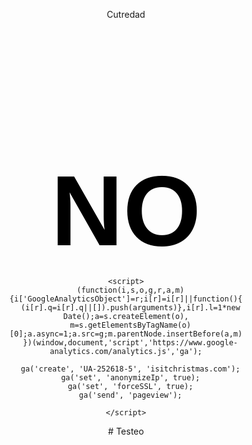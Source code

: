 Cutredad


<html lang="en">
<head>
  <link rel="authors" href="/humans.txt" />

  <meta charset="utf-8" />
  <title>Is it Christmas?</title>

  <link rel="shortcut icon" href="/icons/large.png" />

  <link rel="alternate" title="Is It Christmas?" href="/rss.xml" type="application/rss+xml" />
  <link rel="alternate" title="Is It Christmas? (Christmas only)" href="/rss.xml?only=yes" type="application/rss+xml" />

  <meta name="twitter:site" content="@konklone">
  <meta name="twitter:creator" content="@konklone">
  <meta property="og:site_name" content="Is It Christmas?" />
  <meta property="og:type" content="website" />
  <meta property="og:url" content="https://isitchristmas.com" />

  <meta property="og:title" content="Is It Christmas?" />

  <meta name="twitter:card" content="summary">
  <meta property="og:image" content="https://isitchristmas.com/icons/large-wide.png" />

  <style type="text/css">
    html, body {height: 100%;}
    body {text-align: center;}

    a#answer {
      display: inline-block;
      margin-top: 200px;
      font-weight: bold;
      font-size: 120pt;
      font-family: Arial, sans-serif;
      text-decoration: none;
      color: black;
    }

    .flag {
      position: absolute;
      cursor: none;

      border: 1px solid #d6d6d6;

      -webkit-border-radius: 2px;
           -o-border-radius: 2px;
              border-radius: 2px;
    }
    .flag.ghost {opacity: 0.4;}
    .flag.me {pointer-events: none;}

    .click {
      position: absolute;
      border: 1px solid #000;

      -webkit-border-radius: 3px;
              border-radius: 3px;

      -webkit-transition: 0.5s ease-out;
         -moz-transition: 0.5s ease-out;
           -o-transition: 0.5s ease-out;
              transition: 0.5s ease-out;
    }

    #legend {
      position: fixed;
      top: 0; right: 0;
      width: 200px;
      padding-right: 15px; padding-top: 5px;
      text-align: right;
      font-size: 10pt;
    }

    /* remove display: none, and turn on setTimers(), to restore */
    #links {
      position: fixed;
      top: 0; left: 0;
      width: 300px;
      padding-left: 15px; padding-top: 5px;
      text-align: left;
      font-size: 10pt;
      z-index: 9999;

      opacity: 0;

      display: none;

      -webkit-transition: 0.5s ease-out;
         -moz-transition: 0.5s ease-out;
           -o-transition: 0.5s ease-out;
              transition: 0.5s ease-out;
    }

    #links a {
      color: #333;
      display: inline-block;
      margin-right: 10px;
    } #links a#console {display: none;}
    /* 4 9's, needs to be clickable */
  </style>

  <script type="text/javascript" src="/js/christmas.js"></script>

  <!-- IE11 JS targeting, from http://stackoverflow.com/a/17447695 -->
  <script type="text/javascript">
    window._ie11 = !!navigator.userAgent.match(/Trident\/7.0; rv 11/);
    window._edge = !!navigator.userAgent.match(/Edge/);
    window._ie = window._ie11 || window._edge;
    window._firefox = !!navigator.userAgent.match(/Firefox/);
  </script>
</head>

<body>
  <!--
    Initial 'title' and noscript values are server-side fallbacks,
    calculated with UTC, for clients who do not have JS enabled.
  -->
  <a id="answer"
    href="https://ifttt.com/isitchristmas"
    target="_blank"
    title="IFTTT">
    <noscript>NO</noscript>
  </a>

  <!-- fade in after a couple seconds -->
  <div id="links">
    <a href="https://twitter.com/konklone" target="_blank">by @konklone</a>
    <a href="https://ifttt.com/isitchristmas" target="_blank">on IFTTT</a>
    <!-- filled in dynamically by JavaScript -->
    <a id="console" href="#" target="_blank">console</a>
  </div>

  <div id="legend"></div>

  <!-- replace fallback data with locally calculated values -->
  <script type="text/javascript">
    var country = "ES";
    if (!(Christmas.countries[country] && Christmas.countries[country].width))
      country = "EO";

    var me = {
      country: country
    };

    var checkedAt; // store last check, to manage race conditions
    function updateChristmas(isIt) {
      me.christmas = isIt;

      var answer;
      if (isIt)
        answer = Christmas.yes(country);
      else
        answer = Christmas.no(country);

      var elem = document.getElementById('answer');
      elem.innerHTML = answer;
      elem.setAttribute("title", answer);

      checkedAt = Date.now();
    }

    updateChristmas(Christmas.isIt());
  </script>


  
    <script>
      (function(i,s,o,g,r,a,m){i['GoogleAnalyticsObject']=r;i[r]=i[r]||function(){
      (i[r].q=i[r].q||[]).push(arguments)},i[r].l=1*new Date();a=s.createElement(o),
      m=s.getElementsByTagName(o)[0];a.async=1;a.src=g;m.parentNode.insertBefore(a,m)
      })(window,document,'script','https://www.google-analytics.com/analytics.js','ga');

      ga('create', 'UA-252618-5', 'isitchristmas.com');
      ga('set', 'anonymizeIp', true);
      ga('set', 'forceSSL', true);
      ga('send', 'pageview');

    </script>
  


  <!-- optional: interaction -->
  <script src="/js/browser.js"></script>
  <script src="/js/css.js"></script>
  <script src="/js/sockjs.min.js"></script>
  <script src="/js/emoji.js"></script>
  <script src="/js/api.js"></script>
  <script type="text/javascript">

    var socket;
    var others = {};

    var user = {
      log: {
        join: false, // join/leave messages
        info: false,   // default
        debug: false, // you know

        life: true,  // life and death events
        chat: true,  // chat messages
        system: true // messages from the system for the public
      },

      retry: {
        id: null, // the timeout id
        initial: 500, // milliseconds
        multiplier: 2, // multiply after every retry
        current: 500 // will change
      },

      // values will be overwritten on hello in production
      live: {
        mouse_rate: 20,
        heartbeat_interval: 3000,
        death_interval: 6000,
        chat: "true",

        ghost_duration: 2000,
        ghost_max: 10
      }
    };

    me.flag = null;
    me.ghosts = 0;
    me.angle = 0;
    me.alreadyArrived = false;
    me.notify = false;

    if (window.localStorage) {
      me.savedName = window.localStorage.getItem("me.name");
      me.notify = (window.localStorage.getItem("me.notify") == "true");
      if (canNotify && me.notify && !(Notification.permission == "granted"))
        notifications.permission();
    }

    // sockjs server endpoint
    
      
      var url = "/christmas";
    

    // whether activity is visible to the user
    var visible = true;

    // whether we need to force chat to stay plain-text (no styles).
    // right now, the only situation that's relevant is IE.
    var plainConsole = false || !!window._ie;

    var backgroundImages = !(plainConsole || window._firefox);

    // force it to use a particular transport
    var transport = "";

    // we only need websockets these days (huzzah!)
    var default_transports = ["websocket"];

    // html5 notifications (opt-in)
    var canNotify = "Notification" in window;

    // tiny events/commands system
    var events = {};
    var commands = {};
    function on(event, func) {events[event] = func;}
    function command(cmd, func) {commands[cmd] = func;}
    function noop() {};

    // managing heartbeats
    var heartbeat, death;
    var suicide = false; // why would you do this

    // country legend and fade timer
    var legend = document.getElementById("legend"),
        legendTimeout;

    // timers for xmas-in and xmas-out
    var christmasTimer,
        christmasEndTimer;

    // display a custom console link per-browser
    var consoles = {
      firefox: "https://developer.mozilla.org/en-US/docs/Tools/Web_Console#Opening_the_Web_Console",
      chrome: "https://developer.chrome.com/devtools/docs/console#basic-operation",
      explorer: "https://go.microsoft.com/fwlink/p/?LinkID=309077"
    }

    var clickMap = {0: "left", 1: "middle", 2: "right"};
    var clickbacks = {};


/**** basic connection and event management ***/

    function connect(host) {
      socket = new SockJS(host, null, {
        protocols_whitelist: transport ? [transport] : default_transports
      });

      socket.onopen = function() {
        log.info("= Connected via " + socket.protocol);

        me.transport = socket.protocol;

        // reset retry timer, we're in
        user.retry.current = user.retry.initial;
      };

      socket.onclose = onDeath;

      socket.onmessage = function(message) {
        var data = JSON.parse(message.data);
        (events[data._event] || noop)(data);
      };
    }

    var rawSend = function(message) {socket.send(message)};
    var limiters = {
      chat: ratelimit(rawSend, 500),
      motion: ratelimitLive(rawSend, 'mouse_rate'),
      scroll: ratelimit(rawSend, 50),
      click: ratelimit(rawSend, 50)
      // covers click, scroll, anything else
      // fallback: ratelimit(rawSend, 20)
    };

    function emit(event, data) {
      if (!me.id || !me.transport) {
        log.info("= Weird state! Trying to emit events when I have no ID. :|")
        return;
      }

      data = data || {};
      data._event = event;
      var message = JSON.stringify(data);
      (limiters[event] || rawSend)(message);
    }



/*** user join/leave management ***/

    on('hello', function(data) {
      log.info("= Assigned ID: " + data.user.id + " [on: " + data.server + "]");

      // used only directly by other clients when packets are blindly rebroadcast.
      // me.id will never be depended on by the server.
      me.id = data.user.id;

      // convenience only for console poking, can safely delete
      me.server = data.server;

      // for display only, never sent, is overwritten on server-validated rename
      me.name = data.user.name;

      // server-overridden client options
      for (var key in data.live)
        user.live[key] = data.live[key];

      me.browser = BrowserDetect.browser;
      me.os = BrowserDetect.OS;
      me.version = BrowserDetect.version;

      // welcome user, unless it's a reconnect
      if (!me.alreadyArrived)
        welcomeUser();

      // if we have a saved name, re-validate that name with the server
      if (me.savedName)
        rename(me.savedName);
      else {
        myName();
        log.system(" ");
      }


      // all users announce their info to the server and start a heartbeat
      emit('arrive', myHeart());

      // update me to indicate I've sent 'arrive' once
      // server will know that future connects are reconnects
      me.alreadyArrived = true;

      setHeartbeat();
      setCursor(me.country);

      document.onmousemove = mouseMove;
      document.onmousedown = mouseClick;
      document.onmousewheel = mouseWheel;
      document.onkeydown = keyDown;
      document.addEventListener("DOMMouseScroll", mouseWheel, false);
      document.oncontextmenu = function() {return false};
    });

    // core user details
    var myHeart = function() {
      return {
        id: me.id, // used (and validated) in rebroadcasting only
        angle: me.angle, // useful on reconnecting
        alreadyArrived: me.alreadyArrived, // new or reconnect?
        country: me.country, // this is used only on arrival
        transport: me.transport,
        browser: me.browser,
        version: me.version,
        os: me.os
      };
    };

    var onDeath = function() {
      log.life("= Disconnected! :(");

      clearTimeout(heartbeat);
      clearTimeout(death);

      for (var id in others)
        removeOther(id);

      document.onmousemove = null;
      document.onmousedown = null;
      document.onmousewheel = null;
      document.oncontextmenu = null;
      document.onkeydown = null;

      me.id = null;
      me.transport = null;
      me.time = null;
      if (me.flag && me.flag.parentElement)
        me.flag.parentElement.removeChild(me.flag);

      setRetry();
    };

    var setRetry = function() {
      log.life("= Retrying in " + user.retry.current + "ms...");
      user.retry.id = setTimeout(function() {
        connect(url);
      }, user.retry.current);

      user.retry.current = user.retry.current * user.retry.multiplier;
    }

    var setHeartbeat = function() {
      clearTimeout(heartbeat);
      heartbeat = setTimeout(function() {
        log.debug("heartbeat: beating");
        emit("heartbeat", myHeart());
      }, parseInt(user.live.heartbeat_interval));

      death = setTimeout(function() {
        log.life("= Died from lack of heartbeat :(")
        socket.close();
      }, parseInt(user.live.death_interval));
    };

    on("heartbeat", function(data) {
      if (suicide) return; // let death take me

      clearTimeout(death); // death averted
      log.debug("heartbeat: returned, death averted");

      setHeartbeat();
    });

    on('arrive', function(other) {
      registerOther(other);

      // let a new arrival know you are already here
      emit("here", {to: other.id});
    });

    on('here', function(other) {
      registerOther(other);
    });

    on('leave', function(data) {
      removeOther(data.id);
    });

    on('ping', function(data) {
      log.debug("Ping.");
      if (me.flag) {
        var x = parseInt(me.flag.style.left);
        var y = parseInt(me.flag.style.top);
        if (!isNaN(x) && !isNaN(y))
          emit("pong", {x: x, y: y, angle: me.angle});
      }
    })

    var registerOther = function(other) {
      if (others[other.id]) return;

      others[other.id] = {
        country: other.country,
        ghosts: 0,
        angle: (other.angle || 0)
      };

      var flag = "%c[" + other.country + "]";
      log.join(flag + "%c [" + other.id.slice(8) + "] Joined from " + other.country + " (" + Christmas.countries[other.country].name + ")", styles.flag(other.country), styles.join);
    };

    // the creation of an element per-user is only sparked by that user's mouse motion.
    // so read-only (non-WS) clients will connect and be known, but not cause
    // elements to be generated.
    var showOther = function(other) {
      // make up for shortened key name
      other.country = other.country || other.c;

      // in case this comes before the 'arrive' event does
      registerOther(other);

      others[other.id].flag = flagFor(other.country, "other");

      if (others[other.id].angle)
        setRotate(others[other.id].flag, others[other.id].angle);

      if (visible)
        document.body.appendChild(others[other.id].flag);
    };

    var removeOther = function(id) {
      if (!others[id]) return;
      var country = others[id].country;

      var elem = others[id].flag;
      if (elem && elem.parentElement)
        elem.parentElement.removeChild(elem);

      delete others[id];
      var flag = "%c[" + country + "]";
      log.join(flag + "%c [" + id.slice(8) + "] Departed from " + country + " (" + Christmas.countries[country].name + ")", styles.flag(country), styles.join);
    };


/**** FLAG MECHANICS ***/

    var setCursor = function(country) {
      me.flag = flagFor(country, "me");
      me.flag._new = true; // used to lazy-add element only if moved
      me.flag.style.zIndex = 999; // 3 9's, on top of the world
      setRotate(me.flag, me.angle); // preserve angle on reconnect
    };

    var setRotate = function(elem, angle) {
      if (!elem) return;
      elem.style.transform = elem.style.webkitTransform = elem.style.msTransform = "rotate(" + angle + "deg)";
    };

    var flagFor = function(country, klass) {
      var div = document.createElement('div');
      div.className = "flag " + klass;

      var flag = document.createElement('img');
      flag.src = "/countries/" + country + ".png";

      // create a legend in the top-right when you mouse over other people's flags
      if (klass == "other") {
        div.onmouseover = function() {
          clearTimeout(legendTimeout);
          legend.innerHTML = Christmas.countries[country].names.join("<br/>");
          legend.style.opacity = 1;
          legendTimeout = setTimeout(function() {
            legend.style.opacity = 0;
          }, 20000)
        };
      }

      div.appendChild(flag);

      // without this, div adds height padding, weird
      div.style.height = "20px";

      div.style.marginTop = "-10px"; // half of constant height 20
      div.style.marginLeft = "-" + (flagWidth(country) / 2) + "px";

      return div;
    };

    // there is sadly no international standard on flag aspect ratio
    var flagWidth = function(country) {
      return ((Christmas.countries[country] && Christmas.countries[country].width) || 40);
    }


    var mouseMove = function(event) {
      event = event || window.event;

      // only show it on first movement
      if (me.flag._new && visible && event.clientX && event.clientY) {
        document.body.appendChild(me.flag);
        document.body.style.cursor = "none";
        document.getElementById("answer").style.cursor = "none";
        me.flag._new = false;
      }

      moveFlag(me.flag,
        event.clientX + window.pageXOffset,
        event.clientY + window.pageYOffset
      );

      // is quick-rebroadcast, no server processing
      emit('motion', {
        x: event.clientX + window.pageXOffset,
        y: event.clientY + window.pageYOffset,
        id: me.id,
        c: me.country // TODO: have server re-look-up country
      });
    };

    on('motion', function(other) {
      // toss junk motion
      if (!(other.x && other.y)) return;

      if (!others[other.id] || !others[other.id].flag)
        showOther(other);

      moveFlag(others[other.id].flag, other.x, other.y);
    });

    var moveFlag = function(flag, x, y) {
      // check x and y to prevent motion on 0,0
      if (x && y) {
        flag.style.left = "" + x + "px";
        flag.style.top = "" + y + "px";
      }
    };

    var mouseWheel = function(event) {
      event = event || window.event;

      // how many clicks, and in which direction
      var direction;
      if (event.wheelDelta)
        direction = (event.wheelDelta > 0) ? 1 : -1;
      else if (event.detail && (event.detail != 0))
        direction = (event.detail > 0) ? -1 : 1;

      var increment = 15;

      if (direction > 0)
        me.angle += increment;
      else
        me.angle -= increment;

      setRotate(me.flag, me.angle);
      emit('scroll', {id: me.id, angle: me.angle});

      if (event.preventDefault) event.preventDefault();
      return false;
    }

    on('scroll', function(other) {
      if (!others[other.id]) return;

      others[other.id].angle = other.angle;
      setRotate(others[other.id].flag, other.angle);
    });

    // Let users use left and right arrow keys to rotate the flag.
    // Especially helpful to users with no scroll wheel! (Who has
    // those things now anyway?)
    //
    // Thanks to Brittany Rose for the idea!
    var keyDown = function(event) {
        event = event || window.event;

        var direction;

        if (event.keyCode == '37') // left
          direction = -1;
        else if (event.keyCode == '39') // right
          direction = 1;
        else
          return true;

        log.debug("key press: " + event.keyCode);

        var increment = 15;

        if (direction > 0)
          me.angle += increment;
        else
          me.angle -= increment;

        setRotate(me.flag, me.angle);
        emit('scroll', {id: me.id, angle: me.angle});

        if (event.preventDefault) event.preventDefault();
        return false;
    }

    var mouseClick = function(event) {
      event = event || window.event;

      var button = clickMap[event.button];

      var x = event.clientX + window.pageXOffset;
      var y = event.clientY + window.pageYOffset;

      clickbacks[button](me, x, y);

      // is quick-rebroadcast, no server processing
      emit('click', {x: x, y: y, id: me.id, button: button});
    };

    on('click', function(other) {
      clickbacks[other.button](others[other.id], other.x, other.y);
    });

    clickbacks.left = function(person, x, y) {
      if (!visible) return;
      if (!person) return;

      var elem = document.createElement("div");

      var width = flagWidth(person.country)
      var height = 20; // constant flag height
      var xOff = Math.floor(width / 2);
      var yOff = Math.floor(height / 2);

      if (canNotify && me.notify && !(Notification.permission == "granted"))
        notifications.permission();

      elem.className = "click";
      elem.style.width = "" + width + "px";
      elem.style.height = "" + height + "px";
      elem.style.left = "" + (x - xOff) + "px";
      elem.style.top = "" + (y - yOff) + "px";

      setRotate(elem, person.angle);

      document.body.appendChild(elem);
      setTimeout(function() {
        elem.style.width = "" + (width*2) + "px";
        elem.style.height = "" + (height*2) + "px";
        elem.style.borderColor = "#fff";
        elem.style.left = "" + (x - width) + "px";
        elem.style.top = "" + (y - height) + "px";
        setTimeout(function() {
          elem.parentElement.removeChild(elem);
        }, 500);
      }, 10);
    };

    // create a translucent ghost flag
    clickbacks.right = function(person, x, y) {
      if (!visible) return;
      if (!person) return;

      // enforce ghost cap
      if (person.ghosts >= user.live.ghost_max)
        return;

      var ghost = flagFor(person.country, "ghost");
      setRotate(ghost, person.angle);
      document.body.appendChild(ghost);
      moveFlag(ghost, x, y);
      person.ghosts += 1;

      // exists for 1s, fades for 1s
      setTimeout(function() {
        ghost.parentElement.removeChild(ghost);
        if (person) person.ghosts -= 1;
      }, user.live.ghost_duration);
    };

    clickbacks.middle = function(person, x, y) {
      person.angle = 0;
      setRotate(person.flag, 0);
    };


/**** Chat mechanics ****/

    // welcome user once, then after every 10 chat messages received.
    // turn off when the user first uses say().
    var said = false;
    var chatsSince = 0;

    var myName = function() {
      var hello = "%cYour name is ";
      hello += "%c" + me.name;
      hello += "%c. Hello, ";
      hello += "%c" + me.name;
      hello += "%c.";
      log.system(hello, styles.system, styles.chat_my_name, styles.system, styles.chat_my_name, styles.system);

      var hasName = false;
      if (window.localStorage) {
        var name = window.localStorage.getItem("me.name", me.name);
        if (name) hasName = true;
      }

      if (!hasName)
        spam();
    }

    var spam = function() {
      var msg = "%cPlease%c don't spam and ruin the chat! :) %c  %c %c  %c %c  ";
      log.system(msg, styles.please, styles.spam, styles.emoji("smiley"), styles.spam, styles.emoji("heart"), styles.spam, styles.emoji("christmas_tree"));
    }

    // I'll have to figure out a better syntax for
    var welcomeUser = function() {
      if (user.live.chat != "true") return;

      log.system("%cCommands:", styles.help);
      log.system(" ");
      var help1a = "%csay%c - Say a message to other people."
      var help1 = "%csay(\"message\")";
      help1 += "%c - Say a %cmessage %cto other people. (Include the quotes and parentheses!)";
      var help2a = "%crename%c - Change to a new name.";
      var help2 = "%crename(\"Name\")";
      help2 += "%c - Change to a new %cName%c. (Include the quotes and parentheses!)";
      var helpX = "%cnotifications%c - Enable desktop notifications for when you are mentioned"
      var help3 = "%chelp%c - See this message again.";
      var help4 = "%cadvanced%c - See menu of advanced options.";
      var help5 = "%crecent%c - See recent chat history.";

      log.system(help1a, styles.help_bold, styles.help);
      log.system(help2a, styles.help_bold, styles.help);
      log.system(help1, styles.help_bold, styles.help, styles.help_bold, styles.help);
      log.system(help2, styles.help_bold, styles.help, styles.help_bold, styles.help);
      log.system(helpX, styles.help_bold, styles.help);
      log.system(help3, styles.help_bold, styles.help);
      log.system(help4, styles.help_bold, styles.help);
      log.system(help5, styles.help_bold, styles.help);
      log.system(" ");

      return " "; // when used via 'help'
    };

    var showAdvanced = function() {
      if (user.live.chat != "true") return;

      var advanced1 = "%ctraffic%c - Turn on/off messages whenever people enter/leave your room. (Currently ";
      advanced1 += "%c" + (user.log.join ? "on" : "off") + "%c.)";
      // var advanced2 = "%cemoji%c - How to use emoji in chat.";
      var advanced3 = "%croom%c - Stats about the room you're in."
      var advanced4 = "%cwtf%c - How is this happening"
      var keys = "%cYou can use arrow keys to rotate the flag."
      var api = "%cWant to make a bot? Check out the JavaScript API: https://github.com/isitchristmas/web/wiki"

      var credit = "%cMade by https://twitter.com/konklone, full credits at https://isitchristmas.com/humans.txt";

      log.system("%cAdvanced commands:", styles.help);
      log.system(" ");
      log.system(advanced1, styles.help_bold, styles.help, styles.help_bold, styles.help);
      // log.system(advanced2, styles.help_bold, styles.help);
      log.system(advanced3, styles.help_bold, styles.help);
      log.system(advanced4, styles.help_bold, styles.help);
      log.system(" ");
      log.system(keys, styles.help);
      log.system(api, styles.help);
      log.system(" ");
      log.system(credit, styles.system);
      spam();

      return " ";
    };

    var showEmoji = function() {
      log.system("%cYou can put :'s around some words to create emoji.", styles.system)
      log.system(" ");
      log.system("%cFor example, %csay(%c\"I am :worried: you will :facepunch: me\"%c)", styles.system, styles.info, styles.info_bold, styles.info);
      log.system("%cwill say: %cI am %c  %c you will %c  %c me", styles.system, styles.info_bold, styles.emoji("worried"), styles.info_bold, styles.emoji("facepunch"), styles.info_bold);
      log.system(" ");
      log.system("%cfull emoji reference (and my data source): http://www.emoji-cheat-sheet.com", styles.system)
      return " ";
    };

    var showRoom = function() {
      // re-key others by country
      var countries = {};
      for (var id in others) {
        var country = others[id].country;
        if (!countries[country]) countries[country] = [];
        countries[country].push(id);
      }

      // sort by size
      var stats = Object.keys(countries);
      stats.sort(function(a, b) {
        return countries[a].length < countries[b].length
      });

      log.system("%cYou're in a randomly chosen 'room' with the other flags. Stats about your room:", styles.system)
      log.system(" ");

      stats.forEach(function(country) {
        var name = Christmas.countries[country].name;
        var num = countries[country].length;
        var people = num == 1 ? "person" : "people";
        log.system("%c[" + country + "]%c[" + name + "] " + num + " " + people, styles.debug, styles.info);
      });

      log.system(" ");
      log.system("%c(Not all connected people are visible.)", styles.system)
      log.system("%c(Chat is universal and goes through every room.)", styles.system);

      return " ";
    };

    var showWtf = function() {
      log.system(" ");

      log.system("%cWhat basically is happening: https://konklone.com/post/isitchristmas-dot-com-2013-more-and-better", styles.system);
      log.system("%cWhat precisely is happening: https://github.com/isitchristmas", styles.system);
      log.system("%cHow this console works: https://konklone.com/post/how-to-hack-the-developer-console-to-be-needlessly-interactive", styles.system);
      log.system("%cData from Christmases past: https://github.com/isitchristmas/data", styles.system);
      log.system(" ");
      log.system("%cSend any fun screenshots/screencasts to %ceric@konklone.com%c.", styles.system, styles.system_bold, styles.system);

      return " ";
    }

    var say = function(message) {
      if (!message) return;
      if (user.live.chat != "true") return;
      message = message.toString();

      said = true;
      emit('chat', {message: message});
      return blank();
    };
    // run without parens to use a popup dialog
    say.toString = function() {
      say(prompt("What do you want to say?"));
      return " ";
    };
    // convenience - handle all caps typos, and s
    var s = S = Say = sAy = saY = SAy = SaY = sAY = SAY = say;

    var rename = function(name) {
      if (!name) return;
      emit('rename', {name: name})
      return blank();
    };

    var notifications = function(to) {
      if (!canNotify) {
        log.system("Unfortunately, your browser doesn't support HTML5 notifications.");
        return;
      }

      if (to === undefined)
        me.notify = !me.notify;
      else
        me.notify = to;

      if (window.localStorage)
        window.localStorage.setItem("me.notify", me.notify);

      if (me.notify) {
        if (Notification.permission == "granted")
          log.system("%cNotifications have been %cenabled%c.", styles.system, styles.system_bold, styles.system);
        else
          log.system("%cNotifications have been %cenabled%c, but you first must %cclick your flag above%c, to prompt your browser to ask permission.", styles.system, styles.system_bold, styles.system, styles.system_bold, styles.system);
      } else
        log.system("%cNotifications have been %cdisabled.", styles.system, styles.system_bold);
    };

    notifications.toString = function() {
      notifications();
      return " ";
    };

    notifications.permission = function() {
      Notification.requestPermission(function(permission) {
        if (permission == "granted") {
          // only useful in Chrome, FF sets this automatically
          Notification.permission = "granted";

          notifications(true);
        } else if (permission == "denied") {
          log.system("You've denied permission for notifications. To change this, you'll have to go into your browser's settings.");
          notifications(false);
        } // other option: 'default', unhandled
      });
    };

    // run without parens to use a popup dialog
    rename.toString = function() {
      rename(prompt("Change your name to:"));
      return " ";
    };

    on('rename', function(data) {
      me.name = data.name;

      if (window.localStorage)
        window.localStorage.setItem("me.name", me.name);

      myName();
    });

    var notify = function(user, message) {
      if (!canNotify) return;

      if (Notification.permission == "granted")
        new Notification(user, {body: message, icon: "https://isitchristmas.com/favicon.ico"});
      else
        log.system('Please enable notifications by clicking your flag above.');
    };


    // recent chat messages
    on('recent', function(data) {
      log.system("Recent chat history:");
      for (var i=0; i<data.chats.length; i++)
        displayChat(data.chats[i]);
    });

    on('chat', function(data) {
      // if user's never chatted, re-welcome them every 10 chat messages
      if (!said) {
        chatsSince += 1;
        if (chatsSince >= 10) {
          log.system(" ");
          welcomeUser();
          myName();
          chatsSince = 0;
        }
      }

      displayChat(data);
    });

    var displayChat = function(data) {

      // Below symbol replacement disabled, since emoji support looks
      // broken in Chrome as of sometime in 2015. :(

      // hack some extra recognized symbols in there
      var symbols = {
        "<3": ":heart:",
        ":\\)": ":smiley_cat:",
        "o_o": ":cat:",
        ";\\)": ":wink:",
        ":\\*": ":kissing_closed_eyes:",
        "!\\?": ":interrobang:",
        "\\^_\\^": ":blush:",
        "</3": ":broken_heart:",
        "\\(c\\)": ":copyright:",
        ":\\(": ":crying_cat_face:",
        ";\\(": ":crying_cat_face:",
        ";_;": ":crying_cat_face:",
        "\\${2,}": ":moneybag:",
        "\\btree\\b": ":christmas_tree:",
      };

      for (var symbol in symbols)
        data.message = data.message.replace(new RegExp(symbol, "gi"), symbols[symbol]);


      // notify if someone else says my name and I've opted in
      if (me.notify && !(data.id == me.id) && data.message.replace(new RegExp(me.name, "gi"), '') != data.message)
        notify(data.name, data.message);

      // /me command?
      var slashMe = (data.message.indexOf("/me ") == 0);
      if (slashMe)
        data.message = data.message.replace(new RegExp("\/me "), '');

      // avoid using logging system here, to do complex coloring
      var message = "";
      var nameStyle;

      // no background image support :(
      if (!backgroundImages)
        message += "%c[" + data.country + "]";
      else
        message += "%c   ";

      if (slashMe) {
        message += "%c * " + data.name;
        nameStyle = styles.chat_message;
      } else {
        message += "%c " + data.name + ":";
        nameStyle = (data.id == me.id ? styles.chat_my_name : styles.chat_name);
      }


      var emojis = [];
      if (backgroundImages) {
        while (found = Emoji.regexp.exec(data.message)) {
          emojis.push(styles.emoji(found[1]));
          emojis.push(styles.chat_message)
        };
        if (emojis.length > 0)
          data.message = data.message.replace(Emoji.regexp, "%c  %c");
      }

      message += "%c " + data.message;

      log.chat.apply(log, [
        message,
        styles.flag(data.country),
        nameStyle,
        styles.chat_message
      ].concat(emojis));
    };



/**** Admin powers ***/

    on('config', function(data) {
      log.info("= live config change: " + data.key + " [" + user.live[data.key] + " -> " + data.value + "]");
      user.live[data.key] = data.value;
    });

    on('command', function(data) {
      log.info("= command: " + data.command + " (" + data.arguments.join(",") + ")");
      (commands[data.command] || noop).apply(null, data.arguments);
    })

    command('blast', function(message) {
      log.system("= Server message: " + message);
    })

    command('reconnect', function() {
      log.system("= Server asked us to reconnect, closing connection");
      socket.close();
    });

    command('refresh', function() {
      log.system("= Server asked us to refresh, whooaaaaa");
      window.location = window.location;
    })


/**** rate limiting utilities **/

    // basic rate-limiter for a static value
    function ratelimit(fn, interval) {
      var last = (new Date()).getTime();
      return (function() {
        var now = (new Date()).getTime();
        if ((now - last) > interval) {
          last = now;
          return fn.apply(null, arguments);
        }
      });
    }

    // special version of ratelimit that looks to live-changeable value
    function ratelimitLive(fn, live) {
      var last = (new Date()).getTime();
      return (function() {
        var now = (new Date()).getTime();
        if ((now - last) > user.live[live]) {
          last = now;
          return fn.apply(null, arguments);
        }
      });
    }


/** christmas midnight effect **/

    // live flip when it's Xmas, and when it's not again
    var flagRule = addCSSRule(".flag");
    var clickRule = addCSSRule("div.click");
    var legendRule = addCSSRule("div#legend");
    var linksRule = addCSSRule("div#links");
    function flagFade(centerTime) {
      // fade out, then in
      setTimeout(function() {
        flagRule.style.opacity = 0;
        legendRule.style.display = "none";
        linksRule.style.display = "none";
        clickRule.style.display = "none";

        setTimeout(function() {
          flagRule.style.opacity = 1;
          legendRule.style.display = "block";
          linksRule.style.display = "block";
          clickRule.style.display = "block";
        }, 5000); // 2 seconds after center

      }, (centerTime - Date.now()) - 3000); // 3 seconds before center (fade is 1s)
    }


    function setTimers() {
      // the init timer to fade in the links, used at christmas time

      setTimeout(function() {
        document.getElementById("links").style.opacity = 1;
      }, 2000);

      links.onmouseover = function() {
        if (me && me.flag) me.flag.style.visibility = "hidden";
      };

      links.onmouseout = function() {
        if (me && me.flag) me.flag.style.visibility = "visible";
      };

      var link = document.getElementById("console");
      if (consoles[BrowserDetect.browser]) {
        link.style.display = "inline-block";
        link.setAttribute("href", consoles[BrowserDetect.browser]);
      }


      var nextXmas = Christmas.thisYear();
      // var nextXmas = new Date(Date.now() + (5 * 1000)); // 5 seconds from now
      // var nextXmas = new Date(Date.now()); // pretend we showed up a few milliseconds before

      nextXmas = nextXmas.getTime();

      var afterXmas = nextXmas + (24 * 60 * 60 * 1000); // 1 day later
      // var afterXmas = nextXmas + (5 * 1000); // 10 seconds later

      // console.log("Christmas set for: " + new Date(nextXmas));
      // console.log("Christmas ends: " + new Date(afterXmas));

      if (checkedAt < nextXmas) {

        flagFade(nextXmas);

        christmasTimer = setTimeout(function() {
          log.system("%c" + Christmas.yes(country), styles.answer);
          updateChristmas(true);
        }, (nextXmas - Date.now()));
      }

      if (checkedAt < afterXmas) {

        flagFade(afterXmas);

        christmasEndTimer = setTimeout(function() {
          log.system("%c" + Christmas.no(country), styles.answer);
          updateChristmas(false);
        }, (afterXmas - Date.now()));
      }
    }


/**** minimalist logging system **/

    // (this logging system got a lot less minimalist once I
    // waded into using %c for styling)

    // any extra arguments are passed in to console.log,
    // assuming log formatting is enabled.
    var log = function(severity, message) {
      if (!user.log[severity]) return;

      // if in plain-text mode, strip out %c and don't pass on extra args
      if (plainConsole)
        console.log(message.replace(/%c/gi, ''));

      else {

        // if any args beyond severity and message, pass them on
        var args = Array.prototype.slice.call(arguments, [2]);
        if (args.length > 0)
          console.log.apply(console, [message].concat(args));

        // otherwise, assume plain text bare message
        else
          console.log(message);
      }
    };

    // generate little log.debug, log.info functions, etc.
    var severities = ["debug", "info", "join", "system", "life", "chat", "public"];
    log.convenience = function(severity) {
      return function(message) {
        // break here too, to avoid too much computation if not needed
        if (!user.log[severity]) return;

        var args = Array.prototype.slice.call(arguments, [1]);

        // if no style given, default to any per-severity style
        if (args.length == 0 && (styles[severity])) {
          message = "%c" + message;
          args = [styles[severity]];
        }

        log.apply(window, [severity, message].concat(args));
      }
    }
    severities.forEach(function(severity) {
      log[severity] = log.convenience(severity);
    });

    var styles = {
      debug: "color: #999999",
      join: "color: #999999",
      info: "color: #444444",
      info_bold: "color: #444444; font-weight: bold",
      system: "color: #336699",
      system_bold: "color: #336699; font-weight: bold",
      life: "color: #ff0000",
      chat_country: "color: #999999",
      chat_name: "color: #006600",
      chat_my_name: "color: #006600; font-weight: bold",
      chat_message: "color: #444444",
      spam: "color: #336699", // #990000 for urgency
      please: "color: #336699; font-weight: bold",
      help: "color: #630053",
      help_bold: "color: #630053; font-weight: bold",
      // how is this possible
      flag: function(country) {
        return "background-image: url(\"https://isitchristmas.com/countries/" + country + ".png\"); background-size: 100% 13px; border: 1px solid #d6d6d6";
      },
      emoji: function(emoji) {
        return "background-image: url(\"https://isitchristmas.com/emojis/" + emoji + ".png\"); background-size: 100%;";
      },
      answer: "color: black; font-weight: bold; font-size: 120pt; text-transform: uppercase; font-family: Arial, sans-serif;"
    }


/**** misc and browser-specific fixes **/

    // if someone types just 'help', display help text.
    // side note: do people know you can do this??
    var help = function() {};
    help.toString = welcomeUser;

    var traffic = function() {};
    traffic.toString = function() {
      user.log.join = !user.log.join;
      log.system("%cTurned traffic messages %c" + (user.log.join ? "on" : "off") + "%c.", styles.system, styles.system_bold, styles.system);
      return " ";
    }

    var advanced = function() {};
    advanced.toString = showAdvanced;

    var emoji = function() {};
    emoji.toString = showEmoji;

    var room = function() {};
    room.toString = showRoom;

    var wtf = function() {};
    wtf.toString = showWtf;

    var recent = function() {};
    recent.toString = function() {
      emit('recent');
      return " ";
    };

    // candy
    var candy = function() {};
    candy.toString = function() {window.location = "http://candybox2.net/";}

    // convenience for functions so they don't say 'undefined' in the console
    var blank = function() {
      // IE doesn't like this method.
      if (window._ie) return undefined;

      var nothing = function() {};
      nothing.toString = function() {return " "};
      return nothing;
    }

    // IE fix: make console.log be okay
    if (!window.console) window.console = {};
    if (!window.console.log) window.console.log = function() {};

    // prevent click-drags from "grabbing" image
    document.body.onmousedown = function(event) {
      event = event || window.event;
      if (event.preventDefault) event.preventDefault();
      else event.returnValue = false;
    };


/**** GO ****/

    // setTimers();
    // connect(url);

  </script>
</body>
</html>
# Testeo
